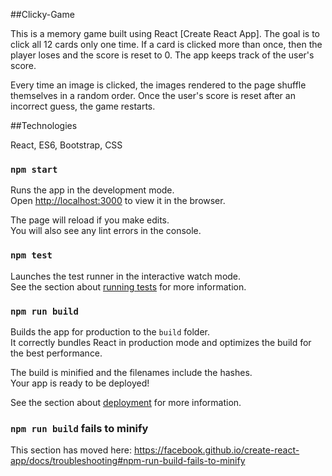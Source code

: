 ##Clicky-Game

This is a memory game built using React [Create React App]. The goal is to click all 12 cards only one time. If a card is clicked more than once, then the player loses and the score is reset to 0. The app keeps track of the user's score. 

Every time an image is clicked, the images rendered to the page shuffle themselves in a random order.
Once the user's score is reset after an incorrect guess, the game restarts.

##Technologies

React, ES6, Bootstrap, CSS

### `npm start`

Runs the app in the development mode.<br>
Open [http://localhost:3000](http://localhost:3000) to view it in the browser.

The page will reload if you make edits.<br>
You will also see any lint errors in the console.

### `npm test`

Launches the test runner in the interactive watch mode.<br>
See the section about [running tests](https://facebook.github.io/create-react-app/docs/running-tests) for more information.

### `npm run build`

Builds the app for production to the `build` folder.<br>
It correctly bundles React in production mode and optimizes the build for the best performance.

The build is minified and the filenames include the hashes.<br>
Your app is ready to be deployed!

See the section about [deployment](https://facebook.github.io/create-react-app/docs/deployment) for more information.


### `npm run build` fails to minify

This section has moved here: https://facebook.github.io/create-react-app/docs/troubleshooting#npm-run-build-fails-to-minify
